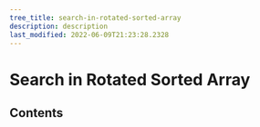 ```yaml
---
tree_title: search-in-rotated-sorted-array
description: description
last_modified: 2022-06-09T21:23:28.2328
---
```


# Search in Rotated Sorted Array

## Contents
